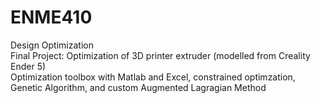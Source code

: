 # ENME410
Design Optimization<br />
Final Project: Optimization of 3D printer extruder (modelled from Creality Ender 5)<br />
Optimization toolbox with Matlab and Excel, constrained optimzation, Genetic Algorithm, and custom Augmented Lagragian Method
